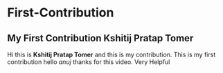 # First-Contribution
## My First Contribution Kshitij Pratap Tomer
Hi this is **Kshitij Pratap Tomer** and this is my contribution.
This is my first contribution
hello *anuj* thanks for this video. Very Helpful
